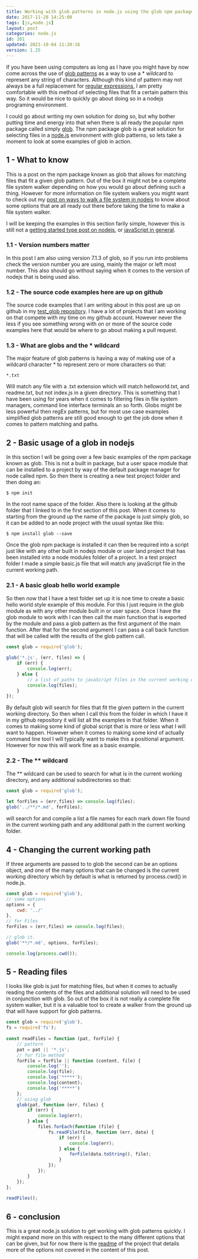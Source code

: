 ```yaml
---
title: Working with glob patterns in node.js using the glob npm package
date: 2017-11-28 14:25:00
tags: [js,node.js]
layout: post
categories: node.js
id: 101
updated: 2021-10-04 11:20:16
version: 1.25
---
```


If you have been using computers as long as I have you might have by now come across the use of [glob patterns](https://en.wikipedia.org/wiki/Glob_%28programming%29) as a way to use a \* wildcard to represent any string of characters. Although this kind of pattern may not always be a full replacement for [regular expressions](/2019/03/20/js-regex/), I am pretty comfortable with this method of selecting files that fit a certain pattern this way. So it would be nice to quickly go about doing so in a nodejs programing environment. 

I could go about writing my own solution for doing so, but why bother putting time and energy into that when there is all ready the popular npm package called simply [glob](
https://www.npmjs.com/package/glob). The npm package glob is a great solution for selecting files in a [node.js](https://nodejs.org/en/) environment with glob patterns, so lets take a moment to look at some examples of glob in action.

<!-- more -->

## 1 - What to know

This is a post on the npm package known as glob that allows for matching files that fit a given glob pattern. Out of the box it might not be a complete file system walker depending on how you would go about defining such a thing. However for more information on file system walkers you might want to check out my [post on ways to walk a file system in nodejs](/2018/07/20/nodejs-ways-to-walk-a-file-system/) to know about some options that are all ready out there before taking the time to make a file system walker.

I will be keeping the examples in this section farily simple, however this is still not a [getting started type post on nodejs](/2017/04/05/nodejs-helloworld/), or [javaScript in general](/2018/11/27/nodejs-glob/).

### 1.1 - Version numbers matter

In this post I am also using version 7.1.3 of glob, so if you run into problems check the version number you are using, mainly the major or left most number. This also should go without saying when it comes to the version of nodejs that is being used also.

### 1.2 - The source code examples here are up on github

The source code examples that I am writing about in this post are up on github in my [test\_glob repository](https://github.com/dustinpfister/test_glob). I have a lot of projects that I am working on that compete with my time on my github account. However never the less if you see something wrong with on or more of the source code examples here that would be where to go about making a pull request.

### 1.3 - What are globs and the \* wildcard

The major feature of glob patterns is having a way of making use of a wildcard character \* to represent zero or more characters so that:

```
*.txt
```

Will match any file with a .txt extension which will match helloworld.txt, and readme.txt, but not index.js in a given directory. This is something that I have been using for years when it comes to filtering files in file system managers, command line interface terminals an so forth. Globs might be less powerful then regEx patterns, but for most use case examples simplified glob patterns are still good enough to get the job done when it comes to pattern matching and paths.

## 2 - Basic usage of a glob in nodejs

In this section I will be going over a few basic examples of the npm package known as glob. This is not a built in package, but a user space module that can be installed to a project by way of the default package manager for node called npm. So then there is creating a new test project folder and then doing an:

```
$ npm init
```

In the root name space of the folder. Also there is looking at the github folder that I linked to in the first section of this post. When it comes to starting from the ground up the name of the package is just simply glob, so it can be added to an node project with the usual syntax like this:

```
$ npm install glob --save
```

Once the glob npm package is installed it can then be required into a script just like with any other built in nodejs module or user land project that has been installed into a node modules folder of a project. In a test project folder I made a simple basic.js file that will match any javaScript file in the current working path.

### 2.1 - A basic gloab hello world example

So then now that I have a test folder set up it is noe time to create a basic hello world style example of this module. For this I just require in the glob module as with any other module built in or user space. Once I have the glob module to work with I can then call the main function that is exported by the module and pass a glob pattern as the first argument of the main function. After that for the second argument I can pass a call back function that will be called with the results of the glob pattern call.

```js
const glob = require('glob');
 
glob('*.js', (err, files) => {
    if (err) {
        console.log(err);
    } else {
        // a list of paths to javaScript files in the current working directory
        console.log(files);
    }
});
```

By default glob will search for files that fit the given pattern in the current working directory. So then when I call this from the folder in which I have it in my github repository it will list all the examples in that folder. When it comes to making some kind of global script that is more or less what I will want to happen. However when it comes to making some kind of actually command line tool I will typically want to make this a positional argument. However for now this will work fine as a basic example.

### 2.2 - The ** wildcard

The \*\* wildcard can be used to search for what is in the current working directory, and any additional subdirectories so that:

```js
const glob = require('glob');
 
let forFiles = (err,files) => console.log(files);
glob('../**/*.md', forFiles);
```

will search for and compile a list a file names for each mark down file found in the current working path and any additional path in the current working folder.

## 4 - Changing the current working path

If three arguments are passed to to glob the second can be an options object, and one of the many options that can be changed is the current working directory which by default is what is returned by process.cwd\(\) in node.js.

```js
const glob = require('glob'),
// some options
options = {
    cwd: '../'
},
// for Files
forFiles = (err,files) => console.log(files);

// glob it.
glob('**/*.md', options, forFiles);

console.log(process.cwd());
```

## 5 - Reading files

I looks like glob is just for matching files, but when it comes to actually reading the contents of the files and additional solution will need to be used in conjunction with glob. So out of the box it is not really a complete file system walker, but it is a valuable tool to create a walker from the ground up that will have support for glob patterns.

```js
const glob = require('glob'),
fs = require('fs');
 
const readFiles = function (pat, forFile) {
    // pattern
    pat = pat || '*.js';
    // for file method
    forFile = forFile || function (content, file) {
        console.log('');
        console.log(file);
        console.log('*****');
        console.log(content);
        console.log('*****')
    };
    // using glob
    glob(pat, function (err, files) {
        if (err) {
            console.log(err);
        } else {
            files.forEach(function (file) {
                fs.readFile(file, function (err, data) {
                    if (err) {
                        console.log(err);
                    } else {
                        forFile(data.toString(), file);
                    }
                });
            });
        }
    });
};
 
readFiles();
```

## 6 - conclusion

This is a great node.js solution to get working with glob patterns quickly. I might expand more on this with respect to the many different options that can be given, but for now there is the [readme](https://github.com/isaacs/node-glob/blob/master/README.md) of the project that details more of the options not covered in the content of this post.